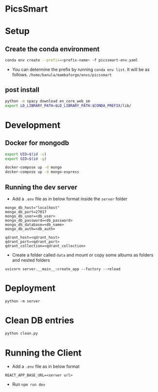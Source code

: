 # PicsSmart

# Setup

## Create the conda environment

```bash
conda env create --prefix=<prefix-name> -f picssmart-env.yaml
```

- You can determine the prefix by running `conda env list`. It will be as follows.
`/home/banula/mambaforge/envs/picssmart`

## post install

```bash
python -m spacy download en_core_web_sm
export LD_LIBRARY_PATH=$LD_LIBRARY_PATH:$CONDA_PREFIX/lib/
```

# Development

## Docker for mongodb   

```bash
export UID=$(id -u) 
export GID=$(id -g)

docker-compose up -d mongo
docker-compose up -d mongo-express
```

## Running the dev server

- Add a `.env` file as in below format inside the `server` folder

```.env
mongo_db_host="localhost"
mongo_db_port=27017
mongo_db_user=<db_user>
mongo_db_password=<db_password>
mongo_db_database=<db_name>
mongo_db_auth=<db_auth>

qdrant_host=<qdrant_host>
qdrant_port=<qdrant_port>
qdrant_collection=<qdrant_collection>
```

- Create a folder called `data` and mount or copy some albums as folders and nested folders

```
uvicorn server.__main__:create_app --factory --reload
```

# Deployment

```
python -m server
```


# Clean DB entries

```bash
python clean.py
```

# Running the Client

- Add a `.env` file as in below format
```.env
REACT_APP_BASE_URL=<server url>
```
- Run `npm run dev`
